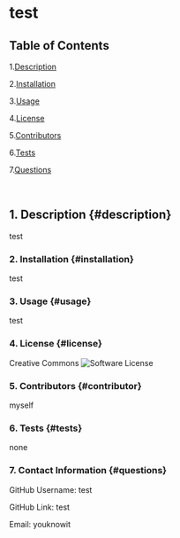 # test

## Table of Contents

1.[Description](#description)

2.[Installation](#installation)

3.[Usage](#usage)

4.[License](#license)

5.[Contributors](#contributor)

6.[Tests](#tests)

7.[Questions](#questions)

<br>


## 1. Description {#description}
test


### 2. Installation {#installation}
test


### 3. Usage {#usage}
test



### 4. License {#license}
Creative Commons
![Software License](https://img.shields.io/static/v1?label=License&message=CreativeCommons&color=brightgreen)



### 5. Contributors {#contributor}
myself



### 6. Tests {#tests}
none


### 7. Contact Information {#questions}

GitHub Username: test

GitHub Link: test

Email: youknowit